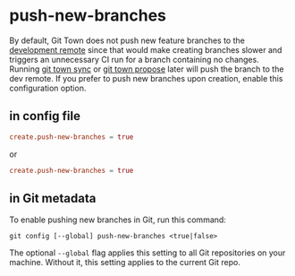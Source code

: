 # push-new-branches

By default, Git Town does not push new feature branches to the
[development remote](dev-remote.md) since that would make creating branches
slower and triggers an unnecessary CI run for a branch containing no changes.
Running [git town sync](../commands/sync.md) or
[git town propose](../commands/propose.md) later will push the branch to the dev
remote. If you prefer to push new branches upon creation, enable this
configuration option.

## in config file

```toml
create.push-new-branches = true
```

or

```toml
create.push-new-branches = true
```

## in Git metadata

To enable pushing new branches in Git, run this command:

```wrap
git config [--global] push-new-branches <true|false>
```

The optional `--global` flag applies this setting to all Git repositories on
your machine. Without it, this setting applies to the current Git repo.
